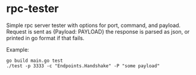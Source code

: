 # rpc-tester
Simple rpc server tester with options for port, command, and payload.
Request is sent as {Payload: PAYLOAD}
the response is parsed as json, or printed in go format if that fails.

Example:

```
go build main.go test
./test -p 3333 -c "Endpoints.Handshake" -P "some payload"
```

